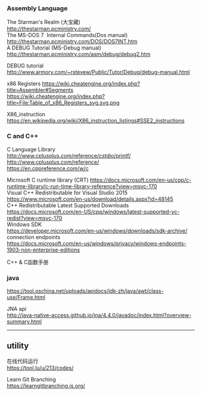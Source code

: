 ### Assembly Language
The Starman's Realm (大宝藏)   
http://thestarman.pcministry.com/   
The MS-DOS 7  Internal Commands(Dos manual)  
http://thestarman.pcministry.com/DOS/DOS7INT.htm   
A DEBUG Tutorial (MS-Debug manual) 
http://thestarman.pcministry.com/asm/debug/debug2.htm

DEBUG tutorial
http://www.armory.com/~rstevew/Public/Tutor/Debug/debug-manual.html

x86 Registers
https://wiki.cheatengine.org/index.php?title=Assembler#Segments    
https://wiki.cheatengine.org/index.php?title=File:Table_of_x86_Registers_svg.svg.png

X86_instruction  
https://en.wikipedia.org/wiki/X86_instruction_listings#SSE2_instructions

### C and C++
C Language Library  
http://www.cplusplus.com/reference/cstdio/printf/   
http://www.cplusplus.com/reference/   
https://en.cppreference.com/w/c


Microsoft C runtime library (CRT) 
https://docs.microsoft.com/en-us/cpp/c-runtime-library/c-run-time-library-reference?view=msvc-170  
Visual C++ Redistributable for Visual Studio 2015  
https://www.microsoft.com/en-us/download/details.aspx?id=48145  
C++ Redistributable Latest Supported Downloads  
https://docs.microsoft.com/en-US/cpp/windows/latest-supported-vc-redist?view=msvc-170  
Windows SDK  
https://developer.microsoft.com/en-us/windows/downloads/sdk-archive/  
connection endpoints  
https://docs.microsoft.com/en-us/windows/privacy/windows-endpoints-1903-non-enterprise-editions  


C++ & C函数手册
### java
https://tool.oschina.net/uploads/apidocs/jdk-zh/java/awt/class-use/Frame.html

JNA api   
http://java-native-access.github.io/jna/4.4.0/javadoc/index.html?overview-summary.html

---
## utility

在线代码运行   
https://tool.lu/u/213/codes/

Learn Git Branching   
https://learngitbranching.js.org/
